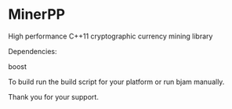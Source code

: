 MinerPP
===========

High performance C++11 cryptographic currency mining library

Dependencies:

boost

To build run the build script for your platform or run bjam manually.

Thank you for your support.
